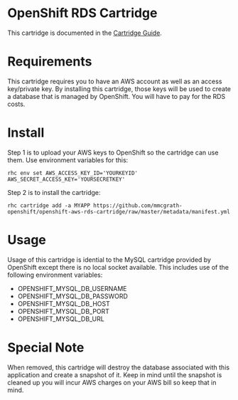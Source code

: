 # OpenShift RDS Cartridge
This cartridge is documented in the [Cartridge Guide](http://openshift.github.io/documentation/oo_cartridge_guide.html#phpmyadmin).

# Requirements
This cartridge requires you to have an AWS account as well as an access key/private key.  By installing this cartridge, those keys will be used to create a database that is managed by OpenShift.  You will have to pay for the RDS costs.

# Install
Step 1 is to upload your AWS keys to OpenShift so the cartridge can use them.  Use environment variables for this:

    rhc env set AWS_ACCESS_KEY_ID='YOURKEYID' AWS_SECRET_ACCESS_KEY='YOURSECRETKEY' 

Step 2 is to install the cartridge:

    rhc cartridge add -a MYAPP https://github.com/mmcgrath-openshift/openshift-aws-rds-cartridge/raw/master/metadata/manifest.yml

# Usage
Usage of this cartridge is idential to the MySQL cartridge provided by OpenShift except there is no local socket available.  This includes use of the following environment variables:
* OPENSHIFT_MYSQL_DB_USERNAME
* OPENSHIFT_MYSQL_DB_PASSWORD
* OPENSHIFT_MYSQL_DB_HOST
* OPENSHIFT_MYSQL_DB_PORT
* OPENSHIFT_MYSQL_DB_URL

# Special Note
When removed, this cartridge will destroy the database associated with this application and create a snapshot of it.  Keep in mind until the snapshot is cleaned up you will incur AWS charges on your AWS bill so keep that in mind.
